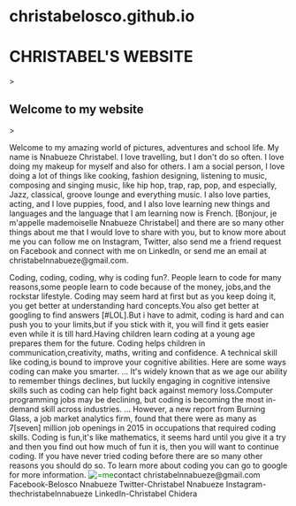 # christabelosco.github.io
<h1>CHRISTABEL'S WEBSITE</h1>
> <h2>Welcome to my website</h2>
> <p>Welcome to my amazing world of pictures, adventures and school life. My name is Nnabueze Christabel. I love travelling, but I don't do so often. I love doing my makeup for myself and also for others. I am a social person, I love  doing a lot of things like cooking, fashion designing, listening to music, composing and singing music, like hip hop, trap, rap, pop, and especially, Jazz, classical, groove lounge and everything music. I also love parties, acting, and I love puppies, food, and I also love learning new things and languages and the language that I am learning now is French. [Bonjour, je m'appelle mademoiselle Nnabueze Christabel] and there are so many other things about me that I would love to share with you, but to know more about me you can follow me on Instagram, Twitter, also send me a friend request on Facebook and connect with me on LinkedIn, or send me an email at christabelnnabueze@gmail.com.</p>
<p/>Coding, coding, coding, why is coding fun?. People learn to code for many reasons,some people learn to code because of the money, jobs,and the rockstar lifestyle. Coding may seem hard at first but as you keep doing it, you get better at understanding hard concepts.You also get better at googling to find answers [#LOL].But i have to admit, coding is hard and can push you to your limits,but if you stick with it, you will find it gets easier even while it is till hard.Having children learn coding at a young age prepares them for the future. Coding helps children in communication,creativity, maths, writing and confidence. A technical skill like coding,is bound to improve your cognitive abilities. Here are some ways coding can make you smarter. ... It's widely known that as we age our ability to remember things declines, but luckily engaging in cognitive intensive skills such as coding can help fight back against memory loss.Computer programming jobs may be declining, but coding is becoming the most in-demand skill across industries. ... However, a new report from Burning Glass, a job market analytics firm, found that there were as many as 7[seven] million job openings in 2015 in occupations that required coding skills. Coding is fun,it's like mathematics, it seems hard until you give it a try and then you find out how much of fun it is, then you will want to continue coding. If you have never tried coding before there are so many other reasons you should do so. To learn more about coding you can go to google for more information.
<img src=C:\Users\this pc\Documents\GitHub\christabelosco.github.io\project alt="=me"
<img src=C:\Users\this pc\Documents\GitHub\christabelosco.github.io\project alt="=me and friends"
<img src=C:\Users\this pc\Documents\GitHub\christabelosco.github.io\project alt="=me and friend"
<img src=C:\Users\this pc\Documents\GitHub\christabelosco.github.io\project alt="="me and friends"
<img src=C:\Users\this pc\Documents\GitHub\christabelosco.github.io\project alt="="me"
<h2 style="color: green;">contact christabelnnabueze@gmail.com
 Facebook-Belosco Nnabueze
 Twitter-Christabel Nnabueze
 Instagram-thechristabelnnabueze
 LinkedIn-Christabel Chidera</h2>
